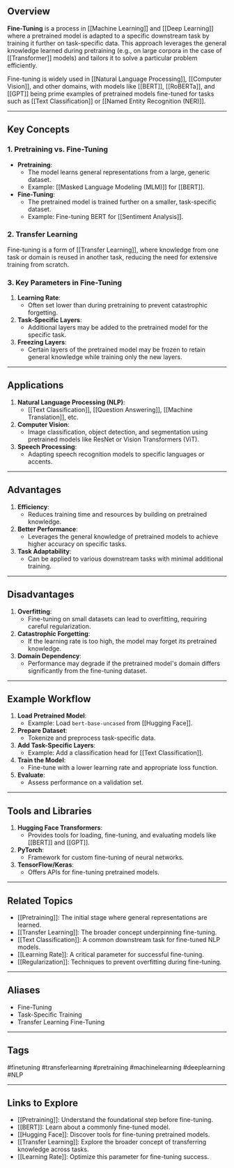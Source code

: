 ## Overview
**Fine-Tuning** is a process in [[Machine Learning]] and [[Deep Learning]] where a pretrained model is adapted to a specific downstream task by training it further on task-specific data. This approach leverages the general knowledge learned during pretraining (e.g., on large corpora in the case of [[Transformer]] models) and tailors it to solve a particular problem efficiently.

Fine-tuning is widely used in [[Natural Language Processing]], [[Computer Vision]], and other domains, with models like [[BERT]], [[RoBERTa]], and [[GPT]] being prime examples of pretrained models fine-tuned for tasks such as [[Text Classification]] or [[Named Entity Recognition (NER)]].

---

## Key Concepts

### **1. Pretraining vs. Fine-Tuning**
- **Pretraining**:
  - The model learns general representations from a large, generic dataset.
  - Example: [[Masked Language Modeling (MLM)]] for [[BERT]].
- **Fine-Tuning**:
  - The pretrained model is trained further on a smaller, task-specific dataset.
  - Example: Fine-tuning BERT for [[Sentiment Analysis]].

### **2. Transfer Learning**
Fine-tuning is a form of [[Transfer Learning]], where knowledge from one task or domain is reused in another task, reducing the need for extensive training from scratch.

### **3. Key Parameters in Fine-Tuning**
1. **Learning Rate**:
   - Often set lower than during pretraining to prevent catastrophic forgetting.
2. **Task-Specific Layers**:
   - Additional layers may be added to the pretrained model for the specific task.
3. **Freezing Layers**:
   - Certain layers of the pretrained model may be frozen to retain general knowledge while training only the new layers.

---

## Applications

1. **Natural Language Processing (NLP)**:
   - [[Text Classification]], [[Question Answering]], [[Machine Translation]], etc.
2. **Computer Vision**:
   - Image classification, object detection, and segmentation using pretrained models like ResNet or Vision Transformers (ViT).
3. **Speech Processing**:
   - Adapting speech recognition models to specific languages or accents.

---

## Advantages

1. **Efficiency**:
   - Reduces training time and resources by building on pretrained knowledge.
2. **Better Performance**:
   - Leverages the general knowledge of pretrained models to achieve higher accuracy on specific tasks.
3. **Task Adaptability**:
   - Can be applied to various downstream tasks with minimal additional training.

---

## Disadvantages

1. **Overfitting**:
   - Fine-tuning on small datasets can lead to overfitting, requiring careful regularization.
2. **Catastrophic Forgetting**:
   - If the learning rate is too high, the model may forget its pretrained knowledge.
3. **Domain Dependency**:
   - Performance may degrade if the pretrained model's domain differs significantly from the fine-tuning dataset.

---

## Example Workflow

1. **Load Pretrained Model**:
   - Example: Load `bert-base-uncased` from [[Hugging Face]].
2. **Prepare Dataset**:
   - Tokenize and preprocess task-specific data.
3. **Add Task-Specific Layers**:
   - Example: Add a classification head for [[Text Classification]].
4. **Train the Model**:
   - Fine-tune with a lower learning rate and appropriate loss function.
5. **Evaluate**:
   - Assess performance on a validation set.

---

## Tools and Libraries

1. **Hugging Face Transformers**:
   - Provides tools for loading, fine-tuning, and evaluating models like [[BERT]] and [[GPT]].
2. **PyTorch**:
   - Framework for custom fine-tuning of neural networks.
3. **TensorFlow/Keras**:
   - Offers APIs for fine-tuning pretrained models.

---

## Related Topics

- [[Pretraining]]: The initial stage where general representations are learned.
- [[Transfer Learning]]: The broader concept underpinning fine-tuning.
- [[Text Classification]]: A common downstream task for fine-tuned NLP models.
- [[Learning Rate]]: A critical parameter for successful fine-tuning.
- [[Regularization]]: Techniques to prevent overfitting during fine-tuning.

---

## Aliases
- Fine-Tuning
- Task-Specific Training
- Transfer Learning Fine-Tuning

---

## Tags
#finetuning #transferlearning #pretraining #machinelearning #deeplearning #NLP

---

## Links to Explore
- [[Pretraining]]: Understand the foundational step before fine-tuning.
- [[BERT]]: Learn about a commonly fine-tuned model.
- [[Hugging Face]]: Discover tools for fine-tuning pretrained models.
- [[Transfer Learning]]: Explore the broader concept of transferring knowledge across tasks.
- [[Learning Rate]]: Optimize this parameter for fine-tuning success.
